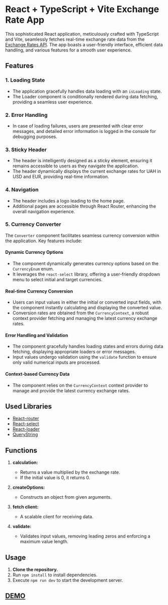 # React + TypeScript + Vite Exchange Rate App

This sophisticated React application, meticulously crafted with TypeScript and Vite, seamlessly fetches real-time exchange rate data from the [Exchange Rates API](https://exchangeratesapi.io/). The app boasts a user-friendly interface, efficient data handling, and various features for a smooth user experience.

## Features

### 1. Loading State
- The application gracefully handles data loading with an `isLoading` state.
- The Loader component is conditionally rendered during data fetching, providing a seamless user experience.

### 2. Error Handling
- In case of loading failures, users are presented with clear error messages, and detailed error information is logged in the console for debugging purposes.

### 3. Sticky Header
- The header is intelligently designed as a sticky element, ensuring it remains accessible to users as they navigate the application.
- The header dynamically displays the current exchange rates for UAH in USD and EUR, providing real-time information.

### 4. Navigation
- The header includes a logo leading to the home page.
- Additional pages are accessible through React Router, enhancing the overall navigation experience.

### 5. Currency Converter

The `Converter` component facilitates seamless currency conversion within the application. Key features include:

#### Dynamic Currency Options
- The component dynamically generates currency options based on the `CurrencyEnum` enum.
- It leverages the `react-select` library, offering a user-friendly dropdown menu to select initial and target currencies.

#### Real-time Currency Conversion
- Users can input values in either the initial or converted input fields, with the component instantly calculating and displaying the converted value.
- Conversion rates are obtained from the `CurrencyContext`, a robust context provider fetching and managing the latest currency exchange rates.

#### Error Handling and Validation
- The component gracefully handles loading states and errors during data fetching, displaying appropriate loaders or error messages.
- Input values undergo validation using the `validate` function to ensure only valid numerical inputs are processed.

#### Context-based Currency Data
- The component relies on the `CurrencyContext` context provider to manage and provide the latest currency exchange rates.

## Used Libraries

- [React-router](https://github.com/remix-run/react-router)
- [React-select](https://github.com/JedWatson/react-select)
- [React-loader](https://github.com/website-local/react-loader)
- [QueryString](https://github.com/sindresorhus/query-string)

## Functions

1. **calculation:**
    - Returns a value multiplied by the exchange rate.
    - If the initial value is 0, it returns 0.

2. **createOptions:**
    - Constructs an object from given arguments.

3. **fetch client:**
    - A scalable client for receiving data.

4. **validate:**
    - Validates input values, removing leading zeros and enforcing a maximum value length.

## Usage

1. **Clone the repository.**
2. Run `npm install` to install dependencies.
3. Execute `npm run dev` to start the development server.

## [DEMO](https://kaavka.github.io/react-converter/)
